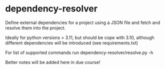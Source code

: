 # dependency-resolver
Define external dependencies for a project using a JSON file and fetch and resolve them into the project.

Ideally for python versions > 3.11, but should be cope with 3.10, although different dependencies will be introduced (see requirements.txt)

For list of supported commands run dependency-resolver/resolve.py -h

Better notes will be added here in due course!